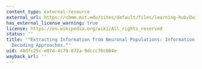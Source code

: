 ```yaml
---
content_type: external-resource
external_url: https://cbmm.mit.edu/sites/default/files/learning-hub/QuianQuiroga_NatNeuro_2009.pdf
has_external_license_warning: true
license: https://en.wikipedia.org/wiki/All_rights_reserved
status: ''
title: '"Extracting Information from Neuronal Populations: Information Theory and
  Decoding Approaches."'
uid: 40dfc25c-e87d-4c79-872a-9dccc70c604e
wayback_url: ''
---
```


